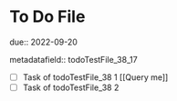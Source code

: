 # To Do File

due:: 2022-09-20

metadatafield:: todoTestFile_38\_17

- [ ] Task of todoTestFile_38 1 [[Query me]]
- [ ] Task of todoTestFile_38 2
